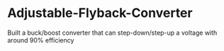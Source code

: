 # Adjustable-Flyback-Converter
Built a buck/boost converter that can step-down/step-up a voltage with around 90% efficiency
